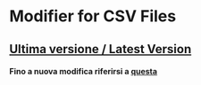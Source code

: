 # Modifier for CSV Files 

## [Ultima versione / Latest Version](https://github.com/AndreaGemmani/OpenSoftwares/tree/master/LargeCSVmodifier/lastVersion)


#### Fino a nuova modifica riferirsi a [questa](https://github.com/AndreaGemmani/OpenSoftwares/tree/master/TesiUbi)

